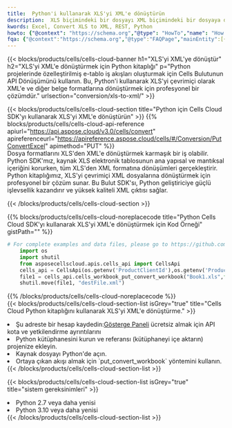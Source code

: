 ```yaml
---
title:  Python'i kullanarak XLS'yi XML'e dönüştürün
description:  XLS biçimindeki bir dosyayı XML biçimindeki bir dosyaya dönüştürmek için Python için Aspose.Cells Bulut SDK'sını kullanma.
kwords: Excel, Convert XLS to XML, REST, Python
howto: {"@context": "https://schema.org","@type": "HowTo","name": "How to convert XLS to XML using the Cells Cloud Python library.","description": "How to convert XLS to XML using the Cells Cloud Python library.","image": {"@type": "ImageObject"},"url": "/python/conversion/xls-to-xml/","step": [{ "@type": "HowToStep","name": "How to convert XLS to XML using the Cells Cloud Python library. step 1", "image": {"@type": "ImageObject",},"url": "/python/conversion/xls-to-xml/","text": "Register an account at <a href='https://dashboard.aspose.cloud/'>Dashboard</a> to get free API quota & authorization details",},{ "@type": "HowToStep","name": "How to convert XLS to XML using the Cells Cloud Python library. step 1", "image": {"@type": "ImageObject",},"url": "/python/conversion/xls-to-xml/","text": "Install Python library and add the reference (import the library) to your project.",},{ "@type": "HowToStep","name": "How to convert XLS to XML using the Cells Cloud Python library. step 1", "image": {"@type": "ImageObject",},"url": "/python/conversion/xls-to-xml/","text": "Open the source file in Python.",},{ "@type": "HowToStep","name": "How to convert XLS to XML using the Cells Cloud Python library. step 1", "image": {"@type": "ImageObject",},"url": "/python/conversion/xls-to-xml/","text": "Use the `put_convert_workbook` method to retrieve the resulting stream.",}, ],"supply": {"@type": "HowToSupply","name": "document"},"tool": [{"@type": "HowToTool","name": "PyCharm, Visual Studio Code, Sublime, Eclipse"},{"@type": "HowToTool","name": "Aspose Cells"}],"totalTime": "PT6M"}
fqa: {"@context":"https://schema.org","@type":"FAQPage","mainEntity":[{"@type":"Question","name":"Why convert file formats in C# using REST API?","acceptedAnswer":{"@type":"Answer","text":"Documents are encoded in many ways, and some files may be incompatible with the software you use. To open and read such files, just convert them to appropriate file formats.<br/><ol><li>Install .NET SDK and add the reference (import the library) to your project.</li><li>Open the source file in C# using REST API.</li><li>Call the PutConvertWorkbookRequest() method, passing an output filename with required extension.</li><li>Get the result of conversion as a separate file.</li></ol>"}},{"@type":"Question","name":"What file formats can I convert with your C# library?","acceptedAnswer":{"@type":"Answer","text":"We support a variety of file formats for conversion using .NET library, including XLSX, Excel, xls , PDF, CSV, HTML, Markdown, XML, PNG, JPG, TIFF, Json, TXT and many more."}},{"@type":"Question","name":"What is the maximum allowed file size for conversion using this .NET library?","acceptedAnswer":{"@type":"Answer","text":"There are no file size limits for format conversions using .NET library."}}]}
---
```

{{< blocks/products/cells/cells-cloud-banner h1="XLS\'yi XML\'ye dönüştür" h2="XLS\'yi XML\'e dönüştürmek için Python kitaplığı" p="Python projelerinde özelleştirilmiş e-tablo iş akışları oluşturmak için Cells Bulutunun API Dönüşümünü kullanın. Bu, Python\'i kullanarak XLS\'yi çevrimiçi olarak XML\'e ve diğer belge formatlarına dönüştürmek için profesyonel bir çözümdür." urlsection="conversion/xls-to-xml/" >}}

{{< blocks/products/cells/cells-cloud-section title="Python için Cells Cloud SDK\'yı kullanarak XLS\'yi XML\'e dönüştürün" >}}
{{% blocks/products/cells/cells-cloud-api-reference apiurl="https://api.aspose.cloud/v3.0/cells/convert" apireferenceurl="https://apireference.aspose.cloud/cells/#/Conversion/PutConvertExcel" apimethod="PUT" %}}
<br/>
Dosya formatlarını XLS'den XML'e dönüştürmek karmaşık bir iş olabilir. Python SDK'mız, kaynak XLS elektronik tablosunun ana yapısal ve mantıksal içeriğini korurken, tüm XLS'den XML formatına dönüşümleri gerçekleştirir. Python kitaplığımız, XLS'yi çevrimiçi XML dosyalarına dönüştürmek için profesyonel bir çözüm sunar. Bu Bulut SDK'sı, Python geliştiriciye güçlü işlevsellik kazandırır ve yüksek kaliteli XML çıktısı sağlar.

{{< /blocks/products/cells/cells-cloud-section >}}

{{% blocks/products/cells/cells-cloud-noreplacecode title="Python Cells Cloud SDK\'yı kullanarak XLS\'yi XML\'e dönüştürmek için Kod Örneği" gistPath="" %}}
 
```python
# For complete examples and data files, please go to https://github.com/aspose-cells-cloud/aspose-cells-cloud-python/
    import os
    import shutil
    from asposecellscloud.apis.cells_api import CellsApi
    cells_api = CellsApi(os.getenv('ProductClientId'),os.getenv('ProductClientSecret'))
    file1 = cells_api.cells_workbook_put_convert_workbook("Book1.xls",format="xml")
    shutil.move(file1, "destFile.xml")     
```
 
{{% /blocks/products/cells/cells-cloud-noreplacecode %}}
<br/>
{{< blocks/products/cells/cells-cloud-section-list isGrey="true" title="Cells Cloud Python kitaplığını kullanarak XLS\'yi XML\'e dönüştürme." >}}
<li> Şu adreste bir hesap kaydedin:<a href="https://dashboard.aspose.cloud/">Gösterge Paneli</a> ücretsiz almak için API kota ve yetkilendirme ayrıntılarını</li>
<li>Python kütüphanesini kurun ve referansı (kütüphaneyi içe aktarın) projenize ekleyin.</li>
<li>Kaynak dosyayı Python'de açın.</li>
<li>Ortaya çıkan akışı almak için `put_convert_workbook` yöntemini kullanın.</li>
{{< /blocks/products/cells/cells-cloud-section-list >}}

{{< blocks/products/cells/cells-cloud-section-list isGrey="true" title="sistem gereksinimleri" >}}
<li>Python 2.7 veya daha yenisi</li>
<li>Python 3.10 veya daha yenisi</li>
{{< /blocks/products/cells/cells-cloud-section-list >}}
